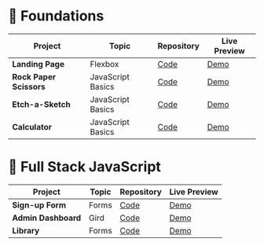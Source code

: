 # 🎈 Foundations

| Project                 | Topic             | Repository                                                                   | Live Preview                                                       |
| ----------------------- | ----------------- | ---------------------------------------------------------------------------- | ------------------------------------------------------------------ |
| **Landing Page**        | Flexbox           | [Code](https://github.com/huynguyen2110/my-odin-project/tree/main/landing-page)  | [Demo](https://huynguyen2110.github.io/my-odin-project/landing-page/index.html)  |
| **Rock Paper Scissors** | JavaScript Basics | [Code](https://github.com/huynguyen2110/my-odin-project/tree/main/rock-paper-scissors)      | [Demo](https://huynguyen2110.github.io/my-odin-project/rock-paper-scissors/index.html)      |
| **Etch-a-Sketch**       | JavaScript Basics | [Code](https://github.com/huynguyen2110/my-odin-project/tree/main/etch-a-sketch) | [Demo](https://huynguyen2110.github.io/my-odin-project/etch-a-sketch/index.html) |
| **Calculator**          | JavaScript Basics | [Code](https://github.com/huynguyen2110/my-odin-project/tree/main/calculator)    | [Demo](https://huynguyen2110.github.io/my-odin-project/calculator/index.html)    |


# 🚀 Full Stack JavaScript

| Project             | Topic | Repository                                                                         | Live Preview                                                              |
|---------------------|-------|------------------------------------------------------------------------------------| ------------------------------------------------------------------------- |
| **Sign-up Form**    | Forms | [Code](https://github.com/huynguyen2110/my-odin-project/tree/main/signup-form)     | [Demo](https://huynguyen2110.github.io/my-odin-project/signup-form/)         |
| **Admin Dashboard** | Gird  | [Code](https://github.com/huynguyen2110/my-odin-project/tree/main/admin-dashboard) | [Demo](https://huynguyen2110.github.io/my-odin-project/admin-dashboard/)         |
| **Library**         | Forms | [Code](https://github.com/huynguyen2110/my-odin-project/tree/main/library)         | [Demo](https://huynguyen2110.github.io/my-odin-project/library/)         |
